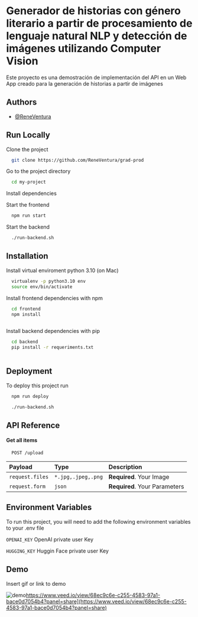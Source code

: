 
# Generador de historias con género literario a partir de procesamiento de lenguaje natural NLP y detección de imágenes utilizando Computer Vision

Este proyecto es una demostración de implementación del API en un Web App creado para la generación de historias a partir de imágenes

## Authors

- [@ReneVentura](https://github.com/ReneVentura)


## Run Locally

Clone the project

```bash
  git clone https://github.com/ReneVentura/grad-prod
```

Go to the project directory

```bash
  cd my-project
```

Install dependencies


Start the frontend

```bash
  npm run start
```

Start the backend

```bash
  ./run-backend.sh
```


## Installation

Install virtual enviroment python 3.10
(on Mac)
```bash 
  virtualenv -p python3.10 env
  source env/bin/activate
```
Install frontend dependencies with npm

```bash
  cd frontend
  npm install 
  
```

Install backend dependencies with pip

```bash
  cd backend
  pip install -r requeriments.txt 
  
```
## Deployment

To deploy this project run

```bash
  npm run deploy
```

```bash
  ./run-backend.sh
```
## API Reference

#### Get all items

```http
  POST /upload
```

| Payload | Type     | Description                |
| :-------- | :------- | :------------------------- |
| `request.files` | `*.jpg,.jpeg,.png` | **Required**. Your Image |
| `request.form` | `json` | **Required**. Your Parameters |



## Environment Variables

To run this project, you will need to add the following environment variables to your .env file

`OPENAI_KEY` OpenAI private user Key

`HUGGING_KEY` Huggin Face private user Key


## Demo

Insert gif or link to demo

![demo](https://www.veed.io/view/68ec9c6e-c255-4583-97a1-bace0d7054b4?panel=share)https://www.veed.io/view/68ec9c6e-c255-4583-97a1-bace0d7054b4?panel=share](https://www.veed.io/view/68ec9c6e-c255-4583-97a1-bace0d7054b4?panel=share)
